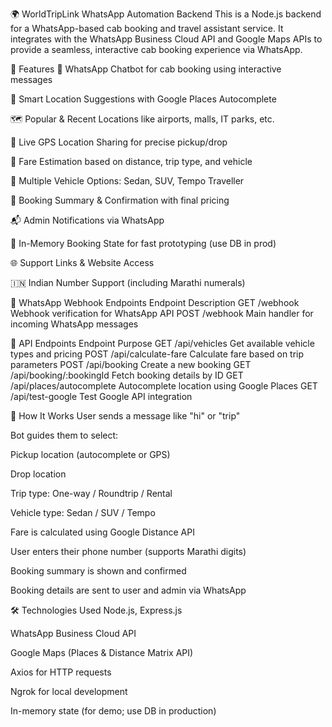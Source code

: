 🌍 WorldTripLink WhatsApp Automation Backend
This is a Node.js backend for a WhatsApp-based cab booking and travel assistant service. It integrates with the WhatsApp Business Cloud API and Google Maps APIs to provide a seamless, interactive cab booking experience via WhatsApp.

🚀 Features
📱 WhatsApp Chatbot for cab booking using interactive messages

📍 Smart Location Suggestions with Google Places Autocomplete

🗺️ Popular & Recent Locations like airports, malls, IT parks, etc.

📡 Live GPS Location Sharing for precise pickup/drop

💸 Fare Estimation based on distance, trip type, and vehicle

🚗 Multiple Vehicle Options: Sedan, SUV, Tempo Traveller

🧾 Booking Summary & Confirmation with final pricing

📬 Admin Notifications via WhatsApp

🧠 In-Memory Booking State for fast prototyping (use DB in prod)

🌐 Support Links & Website Access

🇮🇳 Indian Number Support (including Marathi numerals)

📡 WhatsApp Webhook Endpoints
Endpoint	Description
GET /webhook	Webhook verification for WhatsApp API
POST /webhook	Main handler for incoming WhatsApp messages

🧾 API Endpoints
Endpoint	Purpose
GET /api/vehicles	Get available vehicle types and pricing
POST /api/calculate-fare	Calculate fare based on trip parameters
POST /api/booking	Create a new booking
GET /api/booking/:bookingId	Fetch booking details by ID
GET /api/places/autocomplete	Autocomplete location using Google Places
GET /api/test-google	Test Google API integration

🧠 How It Works
User sends a message like "hi" or "trip"

Bot guides them to select:

Pickup location (autocomplete or GPS)

Drop location

Trip type: One-way / Roundtrip / Rental

Vehicle type: Sedan / SUV / Tempo

Fare is calculated using Google Distance API

User enters their phone number (supports Marathi digits)

Booking summary is shown and confirmed

Booking details are sent to user and admin via WhatsApp

🛠️ Technologies Used
Node.js, Express.js

WhatsApp Business Cloud API

Google Maps (Places & Distance Matrix API)

Axios for HTTP requests

Ngrok for local development

In-memory state (for demo; use DB in production)

